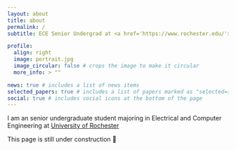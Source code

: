 ```yaml
---
layout: about
title: about
permalink: /
subtitle: ECE Senior Undergrad at <a href='https://www.rochester.edu/'>UR</a>

profile:
  align: right
  image: portrait.jpg
  image_circular: false # crops the image to make it circular
  more_info: > ""

news: true # includes a list of news items
selected_papers: true # includes a list of papers marked as "selected={true}"
social: true # includes social icons at the bottom of the page
---
```


I am an senior undergraduate student majoring in Electrical and Computer Engineering at [University of Rochester](https://www.rochester.edu/)

This page is still under construction 🚧